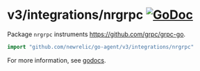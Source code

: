 # v3/integrations/nrgrpc [![GoDoc](https://godoc.org/github.com/newrelic/go-agent/v3/integrations/nrgrpc?status.svg)](https://godoc.org/github.com/newrelic/go-agent/v3/integrations/nrgrpc)

Package `nrgrpc` instruments https://github.com/grpc/grpc-go.

```go
import "github.com/newrelic/go-agent/v3/integrations/nrgrpc"
```

For more information, see
[godocs](https://godoc.org/github.com/newrelic/go-agent/v3/integrations/nrgrpc).

